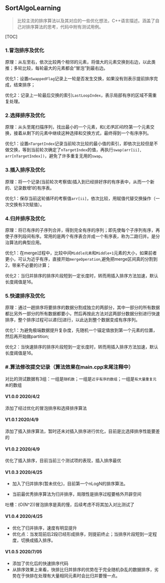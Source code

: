 ## 					SortAlgoLearning
> 比较主流的排序算法以及其对应的一些优化想法，C++语言描述。涵盖了自己对排序算法的思考，代码中附有测试用例。
>

[TOC]

### 1.冒泡排序及优化

​	原理：从左至右，依次比较两个相邻的元素，将值大的元素交换到右边，以此类推；多轮比较，每轮最大的元素都会“冒泡”到最右边。

​	优化1：设置`nSwappedFlag`记录上一轮是否发生交换，如果没有则表示提前排序完成，结束排序；

​	优化2：记录上一轮最后交换的索引`LastLoopIndex`，表示局部有序的区域不需重复处理。

### 2.选择排序及优化

​	原理：从头至尾扫描序列，找出最小的一个元素，和(*无序区间的*)第一个元素交换，接着从剩下的元素中继续这种选择和交换方式，最终得到一个有序序列。

​	优化1：设置`nTargetIndex`记录当前轮次比较的最小值的索引，即依次比较但是不做交换，等到当前轮次确定了`nTargetIndex`的值，再执行`swap(arr[ii], arr[nTargetIndex])`，避免了许多重复无用的`swap`。

### 3.插入排序及优化

​	原理：将一个记录(当前轮次考察值)插入到已经排好序的有序表中，从而一个新的、记录数增1的有序表。

​	优化1：保存当前这轮循环的考察值`arr[ii]`，依次比较，用赋值代替交换操作（一次交换有3次赋值）。

### 4.归并排序及优化

​	原理：将已有序的子序列合并，得到完全有序的序列；即先使每个子序列有序，再使子序列段间有序。常用的是两个有序表合并成一个有序表，称为二路归并。是分治算法的典型应用。

​	优化1：在merge过程中，比较中间`Middle元素`和`Middle+1`元素的大小，如果前者更小，可认为近乎有序，直接开始`mergeOperation`,避免把merge区间真的分割到2，带来不必要的计算；

​	优化2：当归并排序的排序片段短到一定长度时，转而用插入排序方法加速，默认长度阈值是16。

### 5.快速排序及优化

​	原理：通过一趟排序将要排序的数据分割成独立的两部分，其中一部分的所有数据都比另外一部分的所有数据都要小，然后再按此方法对这两部分数据分别进行快速排序，整个排序过程可以递归]进行，以此达到整个数据变成有序序列。

​	优化1：为避免极端数据提升复杂度，先随机一个锚定值放到第一个元素的位置，然后再开始做partition;

​	优化2：当快速排序的排序片段短到一定长度时，转而用插入排序方法加速，默认长度阈值是16。

### #.算法修改提交记录（算法效果在main.cpp末尾注释中）

对比的测试数据有3组：一组是`随机数`；一组是`近乎有序的数组`；一组是`有大量重复元素`的数组

#### V1.0.0   	 2020/4/2

添加了经过优化的冒泡排序和选择排序算法

#### V1.0.1  	 2020/4/9

添加了插入排序算法，暂时还未对插入排序进行优化，目前是比选择排序性能要差的

#### V1.0.2  	 2020/4/9

优化了插入排序，目前当前三个测试项的表现，插入排序最优

#### V1.0.3   	2020/4/25

- 加入了归并排序(暂未优化)，目前第一个nLogN的排序算法。

- 当前最优秀排序算法为归并排序，局限性是排序过程要格外开辟空间

吐槽：(O(N^2))冒泡排序是真的慢，后续考虑不将其加入对比测试了

#### V1.0.4 	   2020/4/25

- 优化了归并排序，速度有明显提升
- 优化点：当发现前后2段已经形成排序，则提前终止；当排序片段短到一定程度，切换成插入排序。

#### V1.0.5	   2020/7/05

- 添加了优化后的快速排序代码
- 从排序效果上来看，快排比归并排序的优势在于完全随机杂乱的数据排序，劣势在于快排在处理有大量相同元素时会比归并要慢一点。


